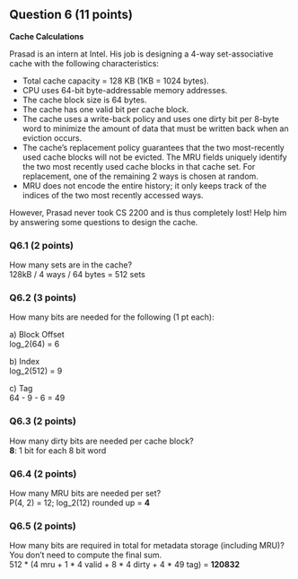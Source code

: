 ## Question 6 (11 points)
**Cache Calculations**

Prasad is an intern at Intel. His job is designing a 4-way set-associative
cache with the following characteristics:

* Total cache capacity = 128 KB (1KB = 1024 bytes).
* CPU uses 64-bit byte-addressable memory addresses.
* The cache block size is 64 bytes.
* The cache has one valid bit per cache block.
* The cache uses a write-back policy and uses one dirty bit per 8-byte word to
  minimize the amount of data that must be written back when an eviction
  occurs.
* The cache’s replacement policy guarantees that the two most-recently used
  cache blocks will not be evicted. The MRU fields uniquely identify the two
  most recently used cache blocks in that cache set. For replacement, one of
  the remaining 2 ways is chosen at random.
* MRU does not encode the entire history; it only keeps track of the indices
  of the two most recently accessed ways.

However, Prasad never took CS 2200 and is thus completely lost! Help him by
answering some questions to design the cache.

### Q6.1 (2 points)
How many sets are in the cache?  
128kB / 4 ways / 64 bytes = 512 sets

### Q6.2 (3 points)
How many bits are needed for the following (1 pt each):

a) Block Offset  
log_2(64) = 6

b) Index  
log_2(512) = 9

c) Tag  
64 - 9 - 6 = 49

### Q6.3 (2 points)
How many dirty bits are needed per cache block?  
**8**: 1 bit for each 8 bit word

### Q6.4 (2 points)
How many MRU bits are needed per set?  
P(4, 2) = 12; log_2(12) rounded up = **4**

### Q6.5 (2 points)
How many bits are required in total for metadata storage (including MRU)? You
don’t need to compute the final sum.  
512 * (4 mru + 1 * 4 valid + 8 * 4 dirty + 4 * 49 tag) = **120832**
